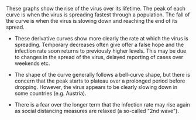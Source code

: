 These graphs show the rise of the virus over its lifetime. The peak of each curve is when the virus is spreading fastest through a population. The fall of the curve is when the virus is slowing down and reaching the end of its spread.

* These derivative curves show more clearly the rate at which the virus is spreading. Temporary decreases often give offer a false hope and the infection rate soon returns to previously higher levels. This may be due to changes in the spread of the virus, delayed reporting of cases over weekends etc.

* The shape of the curve generally follows a bell-curve shape, but there is concern that the peak starts to plateau over a prolonged period before dropping. However, the virus appears to be clearly slowing down in some countries (e.g. Austria).

* There is a fear over the longer term that the infection rate may rise again as social distancing measures are relaxed (a so-called "2nd wave").
